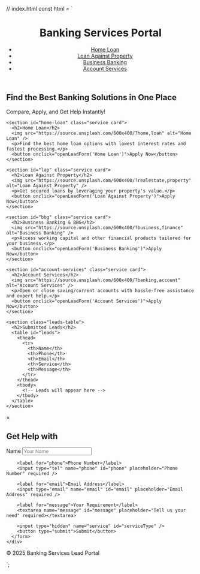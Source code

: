 // index.html
const html = `
<!DOCTYPE html>
<html lang="en">
<head>
  <meta charset="UTF-8" />
  <meta name="viewport" content="width=device-width, initial-scale=1.0" />
  <title>Banking Services Lead Generator</title>
  <link rel="preconnect" href="https://fonts.googleapis.com">
  <link rel="preconnect" href="https://fonts.gstatic.com" crossorigin>
  <link href="https://fonts.googleapis.com/css2?family=Poppins:wght@400;600&display=swap" rel="stylesheet">
  <link rel="stylesheet" href="styles.css" />
</head>
<body>
  <header>
    <h1>Banking Services Portal</h1>
    <nav>
      <ul>
        <li><a href="#home-loan">Home Loan</a></li>
        <li><a href="#lap">Loan Against Property</a></li>
        <li><a href="#bbg">Business Banking</a></li>
        <li><a href="#account-services">Account Services</a></li>
      </ul>
    </nav>
  </header>

  <main>
    <section class="hero">
      <h2>Find the Best Banking Solutions in One Place</h2>
      <p>Compare, Apply, and Get Help Instantly!</p>
    </section>

    <section id="home-loan" class="service card">
      <h2>Home Loan</h2>
      <img src="https://source.unsplash.com/600x400/?home,loan" alt="Home Loan" />
      <p>Find the best home loan options with lowest interest rates and fastest processing.</p>
      <button onclick="openLeadForm('Home Loan')">Apply Now</button>
    </section>

    <section id="lap" class="service card">
      <h2>Loan Against Property</h2>
      <img src="https://source.unsplash.com/600x400/?realestate,property" alt="Loan Against Property" />
      <p>Get secured loans by leveraging your property's value.</p>
      <button onclick="openLeadForm('Loan Against Property')">Apply Now</button>
    </section>

    <section id="bbg" class="service card">
      <h2>Business Banking & BBG</h2>
      <img src="https://source.unsplash.com/600x400/?business,finance" alt="Business Banking" />
      <p>Access working capital and other financial products tailored for your business.</p>
      <button onclick="openLeadForm('Business Banking')">Apply Now</button>
    </section>

    <section id="account-services" class="service card">
      <h2>Account Services</h2>
      <img src="https://source.unsplash.com/600x400/?banking,account" alt="Account Services" />
      <p>Open or close saving/current accounts with hassle-free assistance and expert help.</p>
      <button onclick="openLeadForm('Account Services')">Apply Now</button>
    </section>

    <section class="leads-table">
      <h2>Submitted Leads</h2>
      <table id="leads">
        <thead>
          <tr>
            <th>Name</th>
            <th>Phone</th>
            <th>Email</th>
            <th>Service</th>
            <th>Message</th>
          </tr>
        </thead>
        <tbody>
          <!-- Leads will appear here -->
        </tbody>
      </table>
    </section>
  </main>

  <div id="lead-form" class="modal">
    <div class="modal-content">
      <span class="close" onclick="closeLeadForm()">&times;</span>
      <h2>Get Help with <span id="form-service"></span></h2>
      <form id="leadCaptureForm">
        <label for="name">Name</label>
        <input type="text" name="name" id="name" placeholder="Your Name" required />

        <label for="phone">Phone Number</label>
        <input type="tel" name="phone" id="phone" placeholder="Phone Number" required />

        <label for="email">Email Address</label>
        <input type="email" name="email" id="email" placeholder="Email Address" required />

        <label for="message">Your Requirement</label>
        <textarea name="message" id="message" placeholder="Tell us your need" required></textarea>

        <input type="hidden" name="service" id="serviceType" />
        <button type="submit">Submit</button>
      </form>
    </div>
  </div>

  <footer>
    <p>&copy; 2025 Banking Services Lead Portal</p>
  </footer>

  <script src="script.js"></script>
</body>
</html>`;
